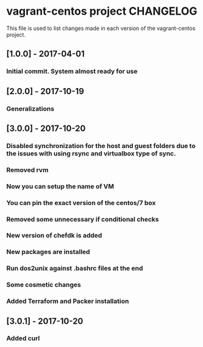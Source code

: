 vagrant-centos project CHANGELOG
============================

This file is used to list changes made in each version of the vagrant-centos project.

## [1.0.0] - 2017-04-01
### Initial commit. System almost ready for use

## [2.0.0] - 2017-10-19
### Generalizations

## [3.0.0] - 2017-10-20
### Disabled synchronization for  the host and guest folders due to the issues with using rsync and virtualbox type of sync.
### Removed rvm
### Now you can setup the name of VM
### You can pin the exact version of the centos/7 box
### Removed some unnecessary if conditional checks
### New version of chefdk is added
### New packages are installed
### Run dos2unix against .bashrc files at the end
### Some cosmetic changes
### Added Terraform and Packer installation

## [3.0.1] - 2017-10-20
### Added curl
